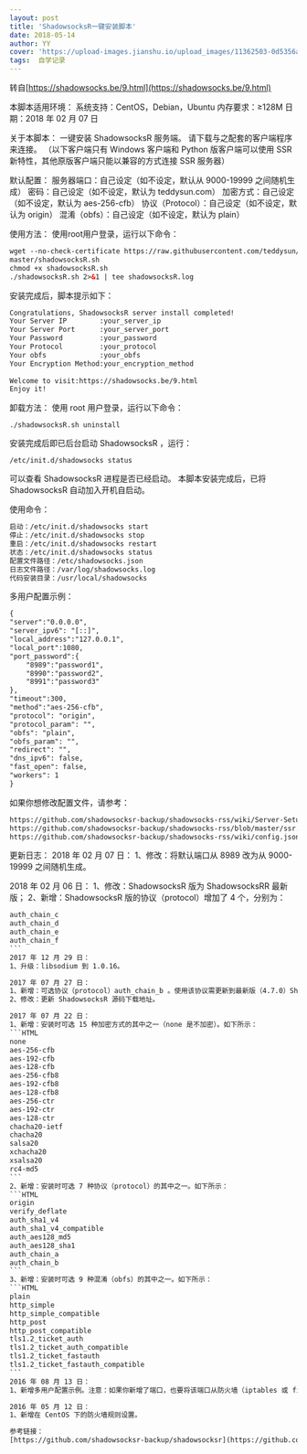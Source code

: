 ```yaml
---
layout: post
title: 'ShadowsocksR一键安装脚本'
date: 2018-05-14
author: YY
cover: 'https://upload-images.jianshu.io/upload_images/11362503-0d5356af23d8482a.jpg'
tags:  自学记录
---
```

转自[https://shadowsocks.be/9.html](https://shadowsocks.be/9.html)

本脚本适用环境：
系统支持：CentOS，Debian，Ubuntu
内存要求：≥128M
日期：2018 年 02 月 07 日

关于本脚本：
一键安装 ShadowsocksR 服务端。
请下载与之配套的客户端程序来连接。
（以下客户端只有 Windows 客户端和 Python 版客户端可以使用 SSR 新特性，其他原版客户端只能以兼容的方式连接 SSR 服务器）

默认配置：
服务器端口：自己设定（如不设定，默认从 9000-19999 之间随机生成）
密码：自己设定（如不设定，默认为 teddysun.com）
加密方式：自己设定（如不设定，默认为 aes-256-cfb）
协议（Protocol）：自己设定（如不设定，默认为 origin）
混淆（obfs）：自己设定（如不设定，默认为 plain）

使用方法：
使用root用户登录，运行以下命令：
```HTML
wget --no-check-certificate https://raw.githubusercontent.com/teddysun/shadowsocks_install/
master/shadowsocksR.sh
chmod +x shadowsocksR.sh
./shadowsocksR.sh 2>&1 | tee shadowsocksR.log
```
安装完成后，脚本提示如下：
```HTML
Congratulations, ShadowsocksR server install completed!
Your Server IP        :your_server_ip
Your Server Port      :your_server_port
Your Password         :your_password
Your Protocol         :your_protocol
Your obfs             :your_obfs
Your Encryption Method:your_encryption_method
	
Welcome to visit:https://shadowsocks.be/9.html
Enjoy it!
```
卸载方法：
使用 root 用户登录，运行以下命令：

`./shadowsocksR.sh uninstall`

安装完成后即已后台启动 ShadowsocksR ，运行：

`/etc/init.d/shadowsocks status`

可以查看 ShadowsocksR 进程是否已经启动。
本脚本安装完成后，已将 ShadowsocksR 自动加入开机自启动。

使用命令：
```HTML
启动：/etc/init.d/shadowsocks start
停止：/etc/init.d/shadowsocks stop
重启：/etc/init.d/shadowsocks restart
状态：/etc/init.d/shadowsocks status
配置文件路径：/etc/shadowsocks.json
日志文件路径：/var/log/shadowsocks.log
代码安装目录：/usr/local/shadowsocks
```
多用户配置示例：
```HTML
{
"server":"0.0.0.0",
"server_ipv6": "[::]",
"local_address":"127.0.0.1",
"local_port":1080,
"port_password":{
	"8989":"password1",
	"8990":"password2",
	"8991":"password3"
},
"timeout":300,
"method":"aes-256-cfb",
"protocol": "origin",
"protocol_param": "",
"obfs": "plain",
"obfs_param": "",
"redirect": "",
"dns_ipv6": false,
"fast_open": false,
"workers": 1
}
```
如果你想修改配置文件，请参考：
```HTML
https://github.com/shadowsocksr-backup/shadowsocks-rss/wiki/Server-Setup
https://github.com/shadowsocksr-backup/shadowsocks-rss/blob/master/ssr.md
https://github.com/shadowsocksr-backup/shadowsocks-rss/wiki/config.json
```
更新日志：
2018 年 02 月 07 日：
1、修改：将默认端口从 8989 改为从 9000-19999 之间随机生成。

2018 年 02 月 06 日：
1、修改：ShadowsocksR 版为 ShadowsocksRR 最新版；
2、新增：ShadowsocksR 版的协议（protocol）增加了 4 个，分别为：
``````HTML
auth_chain_c
auth_chain_d
auth_chain_e
auth_chain_f
```
2017 年 12 月 29 日：
1、升级：libsodium 到 1.0.16。

2017 年 07 月 27 日：
1、新增：可选协议（protocol）auth_chain_b 。使用该协议需更新到最新版（4.7.0）ShadowsocksR 版客户端；
2、修改：更新 ShadowsocksR 源码下载地址。

2017 年 07 月 22 日：
1、新增：安装时可选 15 种加密方式的其中之一（none 是不加密）。如下所示：
```HTML
none
aes-256-cfb
aes-192-cfb
aes-128-cfb
aes-256-cfb8
aes-192-cfb8
aes-128-cfb8
aes-256-ctr
aes-192-ctr
aes-128-ctr
chacha20-ietf
chacha20
salsa20
xchacha20
xsalsa20
rc4-md5
```
2、新增：安装时可选 7 种协议（protocol）的其中之一。如下所示：
```HTML
origin
verify_deflate
auth_sha1_v4
auth_sha1_v4_compatible
auth_aes128_md5
auth_aes128_sha1
auth_chain_a
auth_chain_b
```
3、新增：安装时可选 9 种混淆（obfs）的其中之一。如下所示：
```HTML
plain
http_simple
http_simple_compatible
http_post
http_post_compatible
tls1.2_ticket_auth
tls1.2_ticket_auth_compatible
tls1.2_ticket_fastauth
tls1.2_ticket_fastauth_compatible
```
2016 年 08 月 13 日：
1、新增多用户配置示例。注意：如果你新增了端口，也要将该端口从防火墙（iptables 或 firewalld）中打开。

2016 年 05 月 12 日：
1、新增在 CentOS 下的防火墙规则设置。

参考链接：
[https://github.com/shadowsocksr-backup/shadowsocksr](https://github.com/shadowsocksr-backup/shadowsocksr)